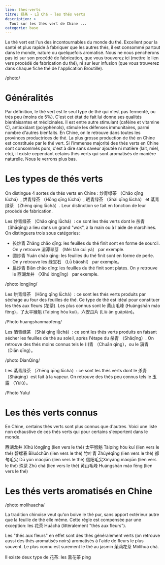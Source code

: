 ```yaml
---
lien: thes-verts
titre: 绿茶 - Lǜ Chá - les thés verts 
description: >
  Tout sur les thés vert de Chine ...
categorie: base
---
```


Le thé vert est l'un des incontournables du monde du thé. Excellent pour la santé et plus rapide à fabriquer que les autres thés, il est consommé partout dans le monde, nature ou quelquefois aromatisé. 
Nous ne nous pencherons pas ici sur son procédé de fabrication, que vous trouverez ici (mettre le lien vers procédé de fabrication du thé), ni sur leur infusion (que vous trouverez dans chaque fiche thé de l'application Broutille). 


/photo/


# Généralités

Par définition, le thé vert est le seul type de thé qui n'est pas fermenté, ou très peu (moins de 5%). C'est cet état de fait lui donne ses qualités bienfaisantes et médicinales. Il est entre autre stimulant (caféine et vitamine C), antioxidant (polyphénols), stimule les défenses immunitaires, parmi nombre d'autres bienfaits. 
En Chine, on le retrouve dans toutes les provinces productrices de thé. La plus grosse production de thé en Chine est constituée par le thé vert. Si l'immense majorité des thés verts en Chine sont consommés purs, c'est à dire sans saveur ajoutée ni matière (lait, miel, etc), il existe cependant cetains thés verts qui sont aromatisés de manière naturelle. Nous le verrons plus bas. 

# Les types de thés verts

On distingue 4 sortes de thés verts en Chine : 炒青绿茶 （Chǎo qīng lǜchá）, 烘青绿茶 （Hōng qīng lǜchá）, 晒青绿茶 （Shài qīng lǜchá）
 et 蒸青绿茶 （Zhēng qīng lǜchá）. Leur distinction se fait en fonction de leur procédé de fabrication.

Les 炒青绿茶 （Chǎo qīng lǜchá）: ce sont les thés verts dont le 杀青 （Shāqīng) a lieu dans un grand "wok", à la main ou à l'aide de marchines. 
On distinguera trois sous catégories:
 - 长炒青 Zhǎng chǎo qīng: les feuilles du thé finit sont en forme de sourcil. On y retrouve 湄潭翠芽 （Méi tán cuì yá） par exemple.
 - 圆炒青 Yuán chǎo qīng: les feuilles du thé finit sont en forme de perle. On y retrouve les 绿宝石 （Lǜ bǎoshí） par exemple。
 - 扁炒青 Biǎn chǎo qīng: les feuilles du thé finit sont plates. On y retrouve le 西湖龙井 （Xīhú lóngjǐng） par exemple. 


/photo longjing/


Les 烘青绿茶 （Hōng qīng lǜchá）: ce sont les thés verts produits par séchage au four des feuilles de thé. Ce type de thé est idéal pour constituer les thés aux fleurs (花茶). 
Les plus connus sont le 黄山毛峰 (Huángshān máo fēng)，了太平猴魁 (Tàipíng hóu kuí)，六安瓜片 (Liù ān guāpiàn)。

/Photo huangshanmaofeng/

Les 晒青绿茶 （Shài qīng lǜchá）: ce sont les thés verts produits en faisant sécher les feuilles de thé au soleil, après l'étape du 杀青 （Shāqīng）. 
On retrouve des thés moins connus tels le 川青 （Chuān qīng），ou le 滇青 （Diān qīng）。 

/photo DianQing/

Les 蒸青绿茶 （Zhēng qīng lǜchá）: ce sont les thés verts dont le 杀青 （Shāqīng）est fait à la vapeur. 
On retrouve des thés peu connus tels le 玉露 （Yùlù）。

/Photo Yulu/

# Les thés verts connus

En Chine, certains thés verts sont plus connus que d'autres. Voici une liste non exhaustive de ces thés verts qui pour certains s'exportent dans le monde. 

西湖龙井 Xīhú lóngjǐng (lien vers le thé)
太平猴魁 Tàipíng hóu kuí (lien vers le thé)
碧螺春 Bìluóchūn (lien vers le thé)
竹叶青 Zhúyèqīng (lien vers le thé)
都匀毛尖 Dū yún máojiān (lien vers le thé)
信阳毛尖Xìnyáng máojiān (lien vers le thé)
珠茶 Zhū chá (lien vers le thé)
黄山毛峰 Huángshān máo fēng (lien vers le thé)

# Les thés verts aromatisés en Chine

/photo molihuacha/

La tradition chinoise veut qu'on boive le thé pur, sans apport extérieur autre que la feuille de thé elle même. 
Cette règle est compensée par une exception: les 花茶 Huāchá (littéralement "thés aux fleurs").

Les "thés aux fleurs" en effet sont des thés généralement verts (on retrouve aussi des thés aromatisés noirs) aromatisés à l'aide de fleurs le plus souvent. Le plus connu est surement le thé au jasmin 茉莉花茶 Mòlìhuā chá.

Il existe deux type de 花茶: les 熏花茶  ping



